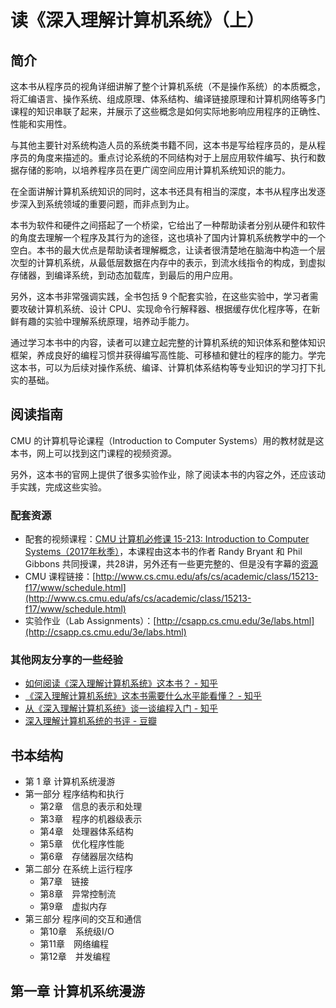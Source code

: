 # 读《深入理解计算机系统》（上）


## 简介

这本书从程序员的视角详细讲解了整个计算机系统（不是操作系统）的本质概念，将汇编语言、操作系统、组成原理、体系结构、编译链接原理和计算机网络等多门课程的知识串联了起来，并展示了这些概念是如何实际地影响应用程序的正确性、性能和实用性。

与其他主要针对系统构造人员的系统类书籍不同，这本书是写给程序员的，是从程序员的角度来描述的。重点讨论系统的不同结构对于上层应用软件编写、执行和数据存储的影响，以培养程序员在更广阔空间应用计算机系统知识的能力。

在全面讲解计算机系统知识的同时，这本书还具有相当的深度，本书从程序出发逐步深入到系统领域的重要问题，而非点到为止。

本书为软件和硬件之间搭起了一个桥梁，它给出了一种帮助读者分别从硬件和软件的角度去理解一个程序及其行为的途径，这也填补了国内计算机系统教学中的一个空白。本书的最大优点是帮助读者理解概念，让读者很清楚地在脑海中构造一个层次型的计算机系统，从最低层数据在内存中的表示，到流水线指令的构成，到虚拟存储器，到编译系统，到动态加载库，到最后的用户应用。

另外，这本书非常强调实践，全书包括 9 个配套实验，在这些实验中，学习者需要攻破计算机系统、设计 CPU、实现命令行解释器、根据缓存优化程序等，在新鲜有趣的实验中理解系统原理，培养动手能力。

通过学习本书中的内容，读者可以建立起完整的计算机系统的知识体系和整体知识框架，养成良好的编程习惯并获得编写高性能、可移植和健壮的程序的能力。学完这本书，可以为后续对操作系统、编译、计算机体系结构等专业知识的学习打下扎实的基础。

## 阅读指南

CMU 的计算机导论课程（Introduction to Computer Systems）用的教材就是这本书，网上可以找到这门课程的视频资源。

另外，这本书的官网上提供了很多实验作业，除了阅读本书的内容之外，还应该动手实践，完成这些实验。

### 配套资源
- 配套的视频课程：[CMU 计算机必修课 15-213: Introduction to Computer Systems（2017年秋季）](https://www.bilibili.com/video/av20304787/?spm_id_from=333.788.b_7265636f5f6c697374.8)，本课程由这本书的作者 Randy Bryant 和 Phil Gibbons 共同授课，共28讲，另外还有一些更完整的、但是没有字幕的[资源](https://www.bilibili.com/video/av12977597/)
- CMU 课程链接：[http://www.cs.cmu.edu/afs/cs/academic/class/15213-f17/www/schedule.html](http://www.cs.cmu.edu/afs/cs/academic/class/15213-f17/www/schedule.html)
- 实验作业（Lab Assignments）：[http://csapp.cs.cmu.edu/3e/labs.html](http://csapp.cs.cmu.edu/3e/labs.html)

### 其他网友分享的一些经验
- [如何阅读《深入理解计算机系统》这本书？ - 知乎](https://www.zhihu.com/question/20402534)
- [《深入理解计算机系统》这本书需要什么水平能看懂？ - 知乎](https://www.zhihu.com/question/20354069)
- [从《深入理解计算机系统》谈一谈编程入门 - 知乎](https://zhuanlan.zhihu.com/p/38584767)
- [深入理解计算机系统的书评 - 豆瓣](https://book.douban.com/subject/1230413/reviews)

## 书本结构
- 第 1 章 计算机系统漫游
- 第一部分 程序结构和执行
  - 第2章　信息的表示和处理
  - 第3章　程序的机器级表示
  - 第4章　处理器体系结构
  - 第5章　优化程序性能
  - 第6章　存储器层次结构
- 第二部分 在系统上运行程序
  - 第7章　链接
  - 第8章　异常控制流
  - 第9章　虚拟内存
- 第三部分 程序间的交互和通信
  - 第10章　系统级I/O
  - 第11章　网络编程
  - 第12章　并发编程

## 第一章 计算机系统漫游